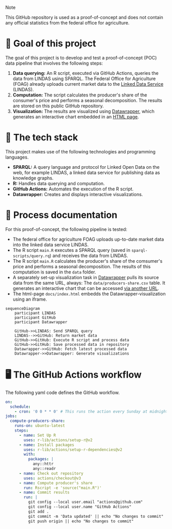 > [!NOTE]
> This GitHub repository is used as a proof-of-concept and does not contain any official statistics from the federal office for agriculture.

# 🎯 Goal of this project

The goal of this project is to develop and test a proof-of-concept (POC) data pipeline that involves the following steps:

1. **Data querying:** An R script, executed via GitHub Actions, queries the data from LINDAS using SPARQL. The Federal Office for Agriculture (FOAG) already uploads current market data to the [Linked Data Service](https://lindas.admin.ch/) (LINDAS).
2. **Computation:** The script calculates the producer's share of the consumer's price and performs a seasonal decomposition. The results are stored on this public GitHub repository.
3. **Visualization:** The results are visualized using [Datawrapper](https://www.datawrapper.de/), which generates an interactive chart embedded in an [HTML page](https://blw-ofag-ufag.github.io/poc-producers-share/).

# 🤖 The tech stack

This project makes use of the following technologies and programming languages.

- **SPARQL:** A query language and protocol for Linked Open Data on the web, for example LINDAS, a linked data service for publishing data as knowledge graphs.
- **R:** Handles data querying and computation.
- **GitHub Actions:** Automates the execution of the R script.
- **Datawrapper:** Creates and displays interactive visualizations.

# 📓 Process documentation

For this proof-of-concept, the following pipeline is tested:

- The federal office for agriculture FOAG uploads up-to-date market data into the linked data service LINDAS.
- The R script `main.R` executes a SPARQL query (saved in `sparql-scripts/query.rq`) and receives the data from LINDAS.
- The R script `main.R` calculates the producer's share of the comsumer's price and performs a seasonal decomposition. The results of this computation is saved in the `data` folder.
- A separately set-up visualization task in [Datawrapper](https://www.datawrapper.de/) pulls its source data from the same URL, always: The `data/producers-share.csv` table. It generates an interactive chart that can be accessed [via another URL](https://datawrapper.dwcdn.net/hdlcx/5/).
- The html-page `docs/index.html` embedds the Datawrapper-visualization using an iframe.

```mermaid
sequenceDiagram
    participant LINDAS
    participant GitHub
    participant Datawrapper

    GitHub->>LINDAS: Send SPARQL query
    LINDAS-->>GitHub: Return market data
    GitHub->>GitHub: Execute R script and process data
    GitHub->>GitHub: Save processed data in repository
    Datawrapper->>GitHub: Fetch latest processed data
    Datawrapper->>Datawrapper: Generate visualizations
```

# 🖥️ The GitHub Actions workflow

The following yaml code defines the GitHub workflow.

```yml
on:
  schedule:
    - cron: '0 0 * * 0' # This runs the action every Sunday at midnight UTC
jobs:
  compute-producers-share:
    runs-on: ubuntu-latest
    steps:
      - name: Set Up R
        uses: r-lib/actions/setup-r@v2
      - name: Install packages
        uses: r-lib/actions/setup-r-dependencies@v2
        with:
          packages: |
            any::httr
            any::readr
      - name: Check out repository
        uses: actions/checkout@v3
      - name: Compute producer's share
        run: Rscript -e 'source("main.R")'
      - name: Commit results
        run: |
          git config --local user.email "actions@github.com"
          git config --local user.name "GitHub Actions"
          git add .
          git commit -m 'Data updated' || echo "No changes to commit"
          git push origin || echo "No changes to commit"
```
